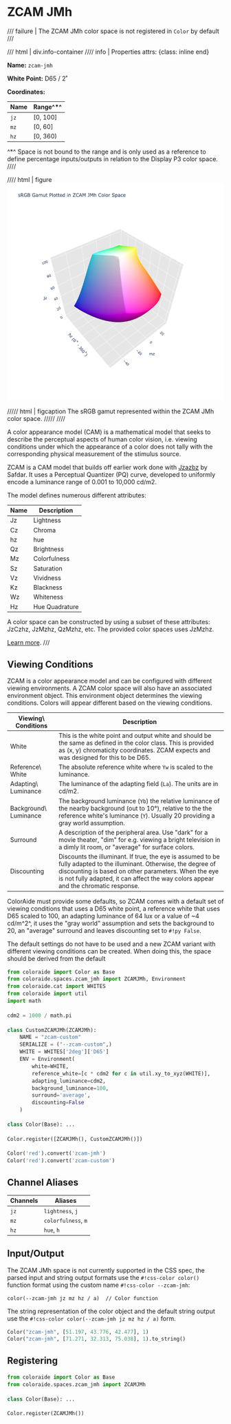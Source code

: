 # ZCAM JMh

/// failure | The ZCAM JMh color space is not registered in `Color` by default
///

/// html | div.info-container
//// info | Properties
    attrs: {class: inline end}

**Name:** `zcam-jmh`

**White Point:** D65 / 2˚

**Coordinates:**

Name | Range^\*^
---- | -----
`jz`  | [0, 100]
`mz`  | [0, 60]
`hz`  | [0, 360)

^\*^ Space is not bound to the range and is only used as a reference to define percentage inputs/outputs in
relation to the Display P3 color space.
////

//// html | figure
![ZCAM JMh](../images/zcam-jmh-3d.png)

///// html | figcaption
The sRGB gamut represented within the ZCAM JMh color space.
/////
////

A color appearance model (CAM) is a mathematical model that seeks to describe the perceptual aspects of human color
vision, i.e. viewing conditions under which the appearance of a color does not tally with the corresponding physical
measurement of the stimulus source.

ZCAM is a CAM model that builds off earlier work done with [Jzazbz](./jzazbz.md) by Safdar. It uses a Perceptual
Quantizer (PQ) curve, developed to uniformly encode a luminance range of 0.001 to 10,000 cd/m2.

The model defines numerous different attributes:

Name | Description
---- | -----------
Jz   | Lightness
Cz   | Chroma
hz   | hue
Qz   | Brightness
Mz   | Colorfulness
Sz   | Saturation
Vz   | Vividness
Kz   | Blackness
Wz   | Whiteness
Hz   | Hue Quadrature

A color space can be constructed by using a subset of these attributes: JzCzhz, JzMzhz, QzMzhz, etc. The provided color
spaces uses JzMzhz.

[Learn more](https://opg.optica.org/oe/fulltext.cfm?uri=oe-29-4-6036&id=447640).
///

## Viewing Conditions

ZCAM is a color appearance model and can be configured with different viewing environments. A ZCAM color space will
also have an associated environment object. This environment object determines the viewing conditions. Colors will
appear different based on the viewing conditions.

Viewing\ Conditions    | Description
---------------------- | -----------
White                  | This is the white point and output white and should be the same as defined in the color class. This is provided as (x, y) chromaticity coordinates. ZCAM expects and was designed for this to be D65.
Reference\ White       | The absolute reference white where `Yw` is scaled to the luminance.
Adapting\ Luminance    | The luminance of the adapting field (`La`). The units are in cd/m2.
Background\ Luminance  | The background luminance (`Yb`) the relative luminance of the nearby background (out to 10°), relative to the the reference white's luminance (`Y`). Usually 20 providing a gray world assumption.
Surround               | A description of the peripheral area. Use "dark" for a movie theater, "dim" for e.g. viewing a bright television in a dimly lit room, or "average" for surface colors.
Discounting            | Discounts the illuminant. If true, the eye is assumed to be fully adapted to the illuminant. Otherwise, the degree of discounting is based on other parameters. When the eye is not fully adapted, it can affect the way colors appear and the chromatic response.

ColorAide must provide some defaults, so ZCAM comes with a default set of viewing conditions that uses a D65 white
point, a reference white that uses D65 scaled to 100, an adapting luminance of 64 lux or a value of ~4 cd/m^2^, it uses
the "gray world" assumption and sets the background to 20, an "average" surround and leaves discounting set to
`#!py False`.

The default settings do not have to be used and a new ZCAM variant with different viewing conditions can be created.
When doing this, the space should be derived from the default

```py play
from coloraide import Color as Base
from coloraide.spaces.zcam_jmh import ZCAMJMh, Environment
from coloraide.cat import WHITES
from coloraide import util
import math

cdm2 = 1000 / math.pi

class CustomZCAMJMh(ZCAMJMh):
    NAME = "zcam-custom"
    SERIALIZE = ("--zcam-custom",)
    WHITE = WHITES['2deg']['D65']
    ENV = Environment(
        white=WHITE,
        reference_white=[c * cdm2 for c in util.xy_to_xyz(WHITE)],
        adapting_luminance=cdm2,
        background_luminance=100,
        surround='average',
        discounting=False
    )

class Color(Base): ...

Color.register([ZCAMJMh(), CustomZCAMJMh()])

Color('red').convert('zcam-jmh')
Color('red').convert('zcam-custom')
```

## Channel Aliases

Channels | Aliases
-------- | -------
`jz`      | `lightness`, `j`
`mz`      | `colorfulness`, `m`
`hz`      | `hue`, `h`

## Input/Output

The ZCAM JMh space is not currently supported in the CSS spec, the parsed input and string output formats use
the `#!css-color color()` function format using the custom name `#!css-color --zcam-jmh`:

```css-color
color(--zcam-jmh jz mz hz / a)  // Color function
```

The string representation of the color object and the default string output use the
`#!css-color color(--zcam-jmh jz mz hz / a)` form.

```py play
Color("zcam-jmh", [51.197, 43.776, 42.477], 1)
Color("zcam-jmh", [71.271, 32.313, 75.038], 1).to_string()
```

## Registering

```py
from coloraide import Color as Base
from coloraide.spaces.zcam_jmh import ZCAMJMh

class Color(Base): ...

Color.register(ZCAMJMh())
```
